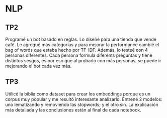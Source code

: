# NLP

## TP2

Programé un bot basado en reglas. Lo diseñé para una tienda que vende café. 
Le agregué más categorías y para mejorar la performance cambié el bag of words que estaba hecho por TF-IDF.
Además, lo testeé con 4 personas diferentes. Cada persona formula diferents preguntas y tiene distintos sesgos, 
es por eso que al probarlo con más personas, se puede ir mejorando el bot cada vez más.

## TP3

Utilicé la biblia como dataset para crear los embeddings porque es un corpus muy popular y me resultó interesante analizarlo. 
Entrené 2 modelos: uno lematizando y removiendo las stopwords; y el otro sin. 
La explicación más detallada y las conclusiones están al final de cada notebook.
